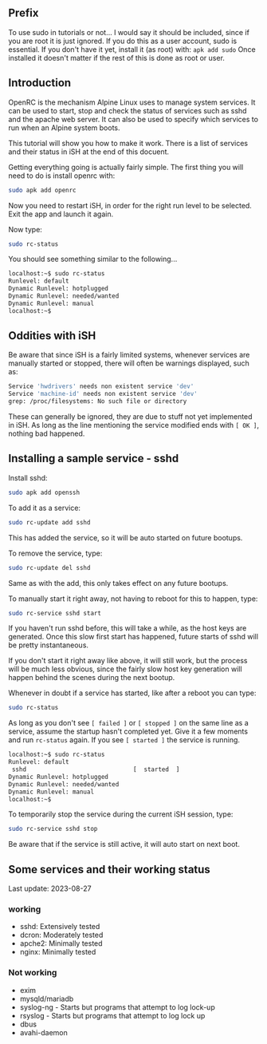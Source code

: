 ## Prefix

To use sudo in tutorials or not... I would say it should be included, since if you are root it is just ignored. If you do this as a user account, sudo is essential.
If you don't have it yet, install it (as root) with: `apk add sudo` Once installed it doesn't
matter if the rest of this is done as root or user.

## Introduction

OpenRC is the mechanism Alpine Linux uses to manage system services.  It can be used to start, stop and check the status of services such as sshd and the apache web server.  It can also be used to specify which services to run when an Alpine system boots.

This tutorial will show you how to make it work. There is a list of services and their status in iSH at the end of this docuent.

Getting everything going is actually fairly simple. The first thing you will need to do is install openrc with:

```sh
sudo apk add openrc
```

Now you need to restart iSH, in order for the right run level to be selected.  Exit the app and launch it again.

Now type:

```sh
sudo rc-status
```

You should see something similar to the following...

```sh
localhost:~$ sudo rc-status
Runlevel: default
Dynamic Runlevel: hotplugged
Dynamic Runlevel: needed/wanted
Dynamic Runlevel: manual
localhost:~$
```

## Oddities with iSH

Be aware that since iSH is a fairly limited systems, whenever services are manually started or stopped, there will often be warnings displayed, such as:

```sh
Service 'hwdrivers' needs non existent service 'dev'
Service 'machine-id' needs non existent service 'dev'
grep: /proc/filesystems: No such file or directory
```

These can generally be ignored, they are due to stuff not yet implemented in iSH. 
As long as the line mentioning the service modified ends with `[ OK ]`, 
nothing bad happened.

## Installing a sample service - sshd

Install sshd:

```sh
sudo apk add openssh
```

To add it as a service:

```sh
sudo rc-update add sshd
```

This has added the service, so it will be auto started on future bootups.

To remove the service, type:

```sh
sudo rc-update del sshd
```

Same as with the add, this only takes effect on any future bootups.

To manually start it right away, not having to reboot for this to happen, type:

```sh
sudo rc-service sshd start
```

If you haven't run sshd before, this will take a while, as the host keys are generated.
Once this slow first start has happened, future starts of sshd will be pretty instantaneous.

If you don't start it right away like above, it will still work, but the process will be much less obvious, since the fairly slow host key generation will happen behind the scenes during the next bootup.

Whenever in doubt if a service has started, like after a reboot you can type:

```sh
sudo rc-status
```  

As long as you don't see `[ failed ]` or `[ stopped ]` on the same line as a service, assume the startup hasn't completed yet. Give it a few moments and run `rc-status` again.
If you see `[ started ]` the service is running.

```sh
localhost:~$ sudo rc-status
Runlevel: default
 sshd                              [  started  ]
Dynamic Runlevel: hotplugged
Dynamic Runlevel: needed/wanted
Dynamic Runlevel: manual
localhost:~$
```

To temporarily stop the service during the current iSH session, type:

```sh
sudo rc-service sshd stop
```

Be aware that if the service is still active, it will auto start on next boot.

## Some services and their working status

Last update: 2023-08-27

### working

* sshd: Extensively tested
* dcron: Moderately tested
* apche2: Minimally tested
* nginx: Minimally tested

### Not working

* exim
* mysqld/mariadb
* syslog-ng - Starts but programs that attempt to log lock-up
* rsyslog - Starts but programs that attempt to log lock up
* dbus
* avahi-daemon
